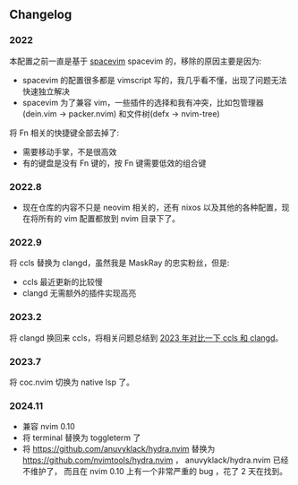 ## Changelog

### 2022
本配置之前一直是基于 [spacevim](https://spacevim.org/) spacevim 的，移除的原因主要是因为:
- spacevim 的配置很多都是 vimscript 写的，我几乎看不懂，出现了问题无法快速独立解决
- spacevim 为了兼容 vim，一些插件的选择和我有冲突，比如包管理器(dein.vim -> packer.nvim) 和文件树(defx -> nvim-tree)

将 Fn 相关的快捷键全部去掉了:
- 需要移动手掌，不是很高效
- 有的键盘是没有 Fn 键的，按 Fn 键需要低效的组合键

### 2022.8
- 现在仓库的内容不只是 neovim 相关的，还有 nixos 以及其他的各种配置，现在将所有的 vim 配置都放到 nvim 目录下了。

### 2022.9
将 ccls 替换为 clangd，虽然我是 MaskRay 的忠实粉丝，但是:
  - ccls 最近更新的比较慢
  - clangd 无需额外的插件实现高亮

### 2023.2
将 clangd 换回来 ccls，将相关问题总结到 [2023 年对比一下 ccls 和 clangd](./docs/ccls-vs-clangd.md)。

### 2023.7
将 coc.nvim 切换为 native lsp 了。

### 2024.11
- 兼容 nvim 0.10 
- 将 terminal 替换为 toggleterm 了
- 将 https://github.com/anuvyklack/hydra.nvim 替换为
https://github.com/nvimtools/hydra.nvim ， anuvyklack/hydra.nvim 已经不维护了，
而且在 nvim 0.10 上有一个非常严重的 bug ，花了 2 天在找到。
